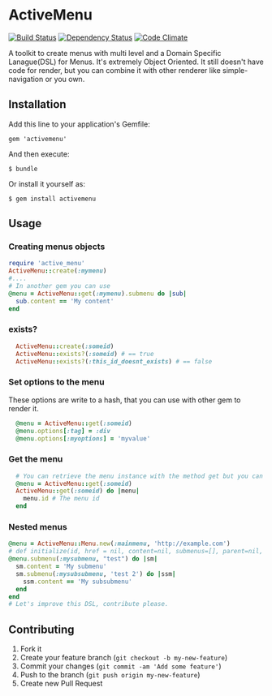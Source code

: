 # ActiveMenu

[![Build Status](https://travis-ci.org/sadjow/activemenu.png)](https://travis-ci.org/sadjow/activemenu)
[![Dependency Status](https://gemnasium.com/sadjow/activemenu.png)](https://gemnasium.com/sadjow/activemenu)
[![Code Climate](https://codeclimate.com/github/sadjow/activemenu.png)](https://codeclimate.com/github/sadjow/activemenu)

A toolkit to create menus with multi level and a Domain Specific Lanague(DSL) for Menus.
It's extremely Object Oriented. It still doesn't have code for render, but you can combine it with
other renderer like simple-navigation or you own.

## Installation

Add this line to your application's Gemfile:

    gem 'activemenu'

And then execute:

    $ bundle

Or install it yourself as:

    $ gem install activemenu

## Usage

### Creating menus objects

```ruby
require 'active_menu'
ActiveMenu::create(:mymenu)
#....
# In another gem you can use 
@menu = ActiveMenu::get(:mymenu).submenu do |sub|
  sub.content == 'My content'
end
```
### exists?
```ruby
  ActiveMenu::create(:someid)
  ActiveMenu::exists?(:someid) # == true
  ActiveMenu::exists?(:this_id_doesnt_exists) # == false
``` 
 

### Set options to the menu
These options are write to a hash, that you can use with other gem to render it.
```ruby
  @menu = ActiveMenu::get(:someid)
  @menu.options[:tag] = :div
  @menu.options[:myoptions] = 'myvalue'
```

### Get the menu
```ruby
  # You can retrieve the menu instance with the method get but you can use a block too.
  @menu = ActiveMenu::get(:someid)
  ActiveMenu::get(:someid) do |menu|
    menu.id # The menu id
  end
```


### Nested menus
```ruby
@menu = ActiveMenu::Menu.new(:mainmenu, 'http://example.com') 
# def initialize(id, href = nil, content=nil, submenus=[], parent=nil, &block) .... yield(self) if block_given?
@menu.submenu(:mysubmenu, "test") do |sm|
  sm.content = 'My submenu'
  sm.submenu(:mysubsubmenu, 'test 2') do |ssm|
    ssm.content == 'My subsubmenu'
  end
end
# Let's improve this DSL, contribute please.
```


## Contributing

1. Fork it
2. Create your feature branch (`git checkout -b my-new-feature`)
3. Commit your changes (`git commit -am 'Add some feature'`)
4. Push to the branch (`git push origin my-new-feature`)
5. Create new Pull Request
